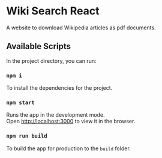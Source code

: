 # Wiki Search React

A website to download Wikipedia articles as pdf documents.


## Available Scripts

In the project directory, you can run:

### `npm i`

To install the dependencies for the project.

### `npm start`

Runs the app in the development mode.<br>
Open [http://localhost:3000](http://localhost:3000) to view it in the browser.


### `npm run build`

To build the app for production to the `build` folder.<br>
